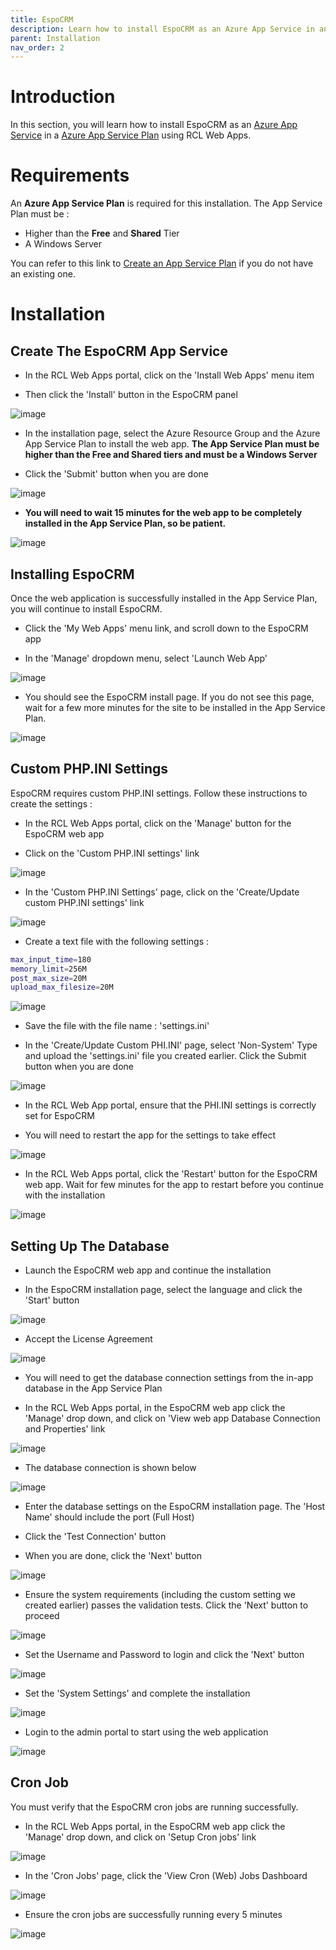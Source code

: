 ```yaml
---
title: EspoCRM
description: Learn how to install EspoCRM as an Azure App Service in an Azure App Service Plan using RCL Web Apps
parent: Installation
nav_order: 2
---
```


# Introduction

In this section, you will learn how to install EspoCRM as an [Azure App Service](https://docs.microsoft.com/en-us/azure/app-service/overview) in a [Azure App Service Plan](https://docs.microsoft.com/en-us/azure/app-service/overview-hosting-plans) using RCL Web Apps.

# Requirements

An **Azure App Service Plan** is required for this installation. The App Service Plan must be :

- Higher than the **Free** and **Shared** Tier
- A Windows Server

You can refer to this link to [Create an App Service Plan](https://docs.microsoft.com/en-us/azure/app-service/app-service-plan-manage) if you do not have an existing one.

# Installation

## Create The EspoCRM App Service

- In the RCL Web Apps portal, click on the 'Install Web Apps' menu item

- Then click the 'Install' button in the EspoCRM panel

![image](../images/installation/espocrm-install.PNG)

- In the installation page, select the Azure Resource Group and the Azure App Service Plan to install the web app. **The App Service Plan must be higher than the Free and Shared tiers and must be a Windows Server**

- Click the 'Submit' button when you are done

![image](../images/installation/webapp-install.PNG)

- **You will need to wait 15 minutes for the web app to be completely installed in the App Service Plan, so be patient.**

![image](../images/installation/operation-submitted.PNG)

## Installing EspoCRM

Once the web application is successfully installed in the App Service Plan, you will continue to install EspoCRM.

- Click the 'My Web Apps' menu link, and scroll down to the EspoCRM app

- In the 'Manage' dropdown menu, select 'Launch Web App'

![image](../images/installation/espocrm-manage.PNG)

- You should see the EspoCRM install page. If you do not see this page, wait for a few more minutes for the site to be installed in the App Service Plan.

![image](../images/installation/espocrm-install-lang.PNG)

## Custom PHP.INI Settings 

EspoCRM requires custom PHP.INI settings. Follow these instructions to create the settings :

- In the RCL Web Apps portal, click on the 'Manage' button for the EspoCRM web app

- Click on the 'Custom PHP.INI settings' link

![image](../images/installation/espocrm-manage.PNG)

- In the 'Custom PHP.INI Settings' page, click on the 'Create/Update custom PHP.INI settings' link

![image](../images/installation/php-ini-create.PNG)

- Create a text file with the following settings :

```bash
max_input_time=180	
memory_limit=256M	
post_max_size=20M	
upload_max_filesize=20M
```

![image](../images/installation/espocrm-php-ini-file.PNG)

- Save the file with the file name : 'settings.ini'

- In the 'Create/Update Custom PHI.INI' page, select 'Non-System' Type and upload the 'settings.ini' file you created earlier. Click the Submit button when you are done

![image](../images/installation/php-ini-upload.PNG)

- In the RCL Web App portal, ensure that the PHI.INI settings is correctly set for EspoCRM

- You will need to restart the app for the settings to take effect

![image](../images/installation/espocrm-php-ini-settings.PNG)

- In the RCL Web Apps portal, click the 'Restart' button for the EspoCRM web app. Wait for few minutes for the app to restart before you continue with the installation

![image](../images/installation/espocrm-manage.PNG)

## Setting Up The Database

- Launch the EspoCRM web app and continue the installation

- In the EspoCRM installation page, select the language and click the 'Start' button

![image](../images/installation/espocrm-install-lang.PNG)

- Accept the License Agreement

![image](../images/installation/espocrm-license.PNG)

- You will need to get the database connection settings from the in-app database in the App Service Plan

- In the RCL Web Apps portal, in the EspoCRM web app click the 'Manage' drop down, and click on 'View web app Database Connection and Properties' link

![image](../images/installation/webapp-db-conn.PNG)

- The database connection is shown below

![image](../images/installation/webapp-db-conn2.PNG)

- Enter the database settings on the EspoCRM installation page. The 'Host Name' should include the port (Full Host)

- Click the 'Test Connection' button 

- When you are done, click the 'Next' button

![image](../images/installation/espocrm-install-db-conn.PNG)

- Ensure the system requirements (including the custom setting we created earlier) passes the validation tests. Click the 'Next' button to proceed

![image](../images/installation/espocrm-system-requirements.PNG)

- Set the Username and Password to login and click the 'Next' button

![image](../images/installation/espocrm-set-password.PNG)

- Set the 'System Settings' and complete the installation

![image](../images/installation/espocrm-system-settings.PNG)

- Login to the admin portal to start using the web application

![image](../images/installation/espocrm-admin-portal.PNG)

## Cron Job

You must verify that the EspoCRM cron jobs are running successfully.

- In the RCL Web Apps portal, in the EspoCRM web app click the 'Manage' drop down, and click on 'Setup Cron jobs' link

![image](../images/installation/espocrm-manage.PNG)

- In the 'Cron Jobs' page, click the 'View Cron (Web) Jobs Dashboard

![image](../images/installation/espocrm-cron-job.PNG)

- Ensure the cron jobs are successfully running every 5 minutes

![image](../images/installation/espocrm-cron-job-dashboard.PNG)









